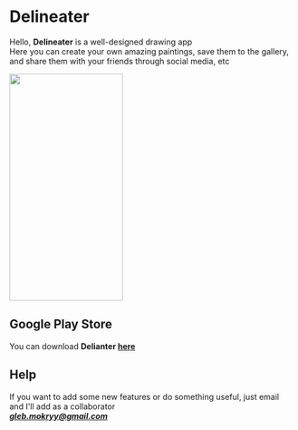 # Delineater
Hello, **Delineater** is a well-designed drawing app<br />
Here you can create your own amazing paintings, save them to the gallery, and share them with your friends through social media, etc<br />

<img src="https://user-images.githubusercontent.com/89452367/206152997-700eec95-5174-47a3-9ede-25342c12540f.jpg" width="200" height="400">

## Google Play Store
You can download **Delianter [here](https://play.google.com/store/games?hl=ru&gl=US)**

## Help
If you want to add some new features or do something useful, just email and I'll add as a collaborator<br />
***gleb.mokryy@gmail.com***<br />

